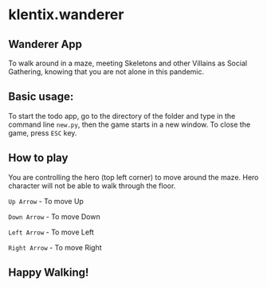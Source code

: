 # klentix.wanderer

## Wanderer App  
  To walk around in a maze, meeting Skeletons and other Villains as Social Gathering, knowing that you are not alone in this pandemic.
  
## Basic usage:
  To start the todo app, go to the directory of the folder and type in the command line ```new.py```, then the game starts in a new window.
  To close the game, press ```ESC``` key. 
  
## How to play
  You are controlling the hero (top left corner) to move around the maze. Hero character will not be able to walk through the floor.
  
  ```Up Arrow``` - To move Up
  
  ```Down Arrow``` - To move Down
  
  ```Left Arrow``` - To move Left
  
  ```Right Arrow``` - To move Right

## Happy Walking!
